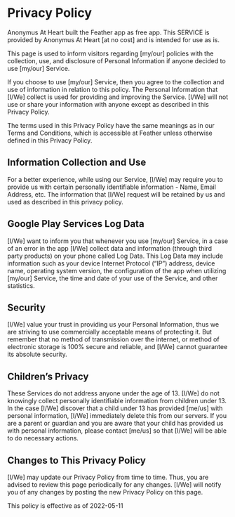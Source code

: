 # Privacy Policy 
Anonymus At Heart built the Feather app as free app. This SERVICE is provided by Anonymus At Heart [at no cost] and is intended for use as is.

This page is used to inform visitors regarding [my/our] policies with the collection, use, and disclosure of Personal Information if anyone decided to use [my/our] Service.

If you choose to use [my/our] Service, then you agree to the collection and use of information in relation to this policy. The Personal Information that [I/We] collect is used for providing and improving the Service. [I/We] will not use or share your information with anyone except as described in this Privacy Policy.

The terms used in this Privacy Policy have the same meanings as in our Terms and Conditions, which is accessible at Feather unless otherwise defined in this Privacy Policy.

## Information Collection and Use

For a better experience, while using our Service, [I/We] may require you to provide us with certain personally identifiable information - Name, Email Address, etc. The information that [I/We] request will be retained by us and used as described in this privacy policy.


## Google Play Services Log Data

[I/We] want to inform you that whenever you use [my/our] Service, in a case of an error in the app [I/We] collect data and information (through third party products) on your phone called Log Data. This Log Data may include information such as your device Internet Protocol (“IP”) address, device name, operating system version, the configuration of the app when utilizing [my/our] Service, the time and date of your use of the Service, and other statistics.

## Security

[I/We] value your trust in providing us your Personal Information, thus we are striving to use commercially acceptable means of protecting it. But remember that no method of transmission over the internet, or method of electronic storage is 100% secure and reliable, and [I/We] cannot guarantee its absolute security.

## Children’s Privacy

These Services do not address anyone under the age of 13. [I/We] do not knowingly collect personally identifiable information from children under 13. In the case [I/We] discover that a child under 13 has provided [me/us] with personal information, [I/We] immediately delete this from our servers. If you are a parent or guardian and you are aware that your child has provided us with personal information, please contact [me/us] so that [I/We] will be able to do necessary actions.

## Changes to This Privacy Policy

[I/We] may update our Privacy Policy from time to time. Thus, you are advised to review this page periodically for any changes. [I/We] will notify you of any changes by posting the new Privacy Policy on this page.

This policy is effective as of 2022-05-11
